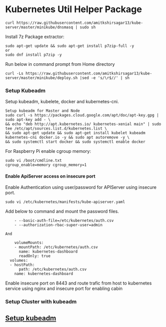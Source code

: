 # Kubernetes Util Helper Package
```
curl https://raw.githubusercontent.com/amitkshirsagar13/kube-server/master/minikube/dnsmasq | sudo sh
```

Install 7z Package extractor:

```
sudo apt-get update && sudo apt-get install p7zip-full -y
or
sudo dnf install p7zip -y
```
Run below in command prompt from Home directory
```
curl -Ls https://raw.githubusercontent.com/amitkshirsagar13/kube-server/master/minikube/deploy.sh |sed -e 's/\r$//' | sh
```

### Setup Kubeadm
Setup kubeadm, kubelete, docker and kubernetes-cni.

```
Setup kubeadm for Master and Node
sudo curl -s https://packages.cloud.google.com/apt/doc/apt-key.gpg | sudo apt-key add - \
&& echo "deb http://apt.kubernetes.io/ kubernetes-xenial main" | sudo tee /etc/apt/sources.list.d/kubernetes.list \
&& sudo apt-get update && sudo apt-get install kubelet kubeadm kubernetes-cni docker.io -y && sudo apt autoremove -y \
&& sudo systemctl start docker && sudo systemctl enable docker
```

For Raspberry Pi enable cgroup memory:
```
sudo vi /boot/cmdline.txt
cgroup_enable=memory cgroup_memory=1
```


#### Enable ApiServer access on insecure port

Enable Authentication using user/password for APIServer using insecure port.

```
sudo vi /etc/kubernetes/manifests/kube-apiserver.yaml
```
Add below to command and mount the password files.

```
    - --basic-auth-file=/etc/kubernetes/auth.csv
    - --authorization-rbac-super-user=admin

And

    volumeMounts:
    - mountPath: /etc/kubernetes/auth.csv
      name: kubernetes-dashboard
      readOnly: true
  volumes:
  - hostPath:
      path: /etc/kubernetes/auth.csv
    name: kubernetes-dashboard
```

Enable insecure port on 8443 and route trafic from host to kubernetes service using nginx and insecure port for enabling cabin

### Setup Cluster with kubeadm
## [Setup kubeadm](https://github.com/amitkshirsagar13/kube-server/tree/master/minikube/pod-networks/README.md)

